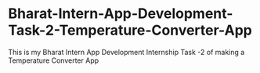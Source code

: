# Bharat-Intern-App-Development-Task-2-Temperature-Converter-App
This is my Bharat Intern App Development Internship Task -2 of making a Temperature Converter App
